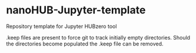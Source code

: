 # nanoHUB-Jupyter-template
Repository template for Jupyter HUBzero tool

.keep files are present to force git to track initially empty directories.
Should the directories become populated the .keep file can be removed.
